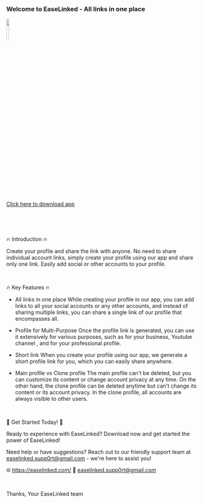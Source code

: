 ### Welcome to EaseLinked - All links in one place

<p align="start">
<img src="https://cdn.rawgit.com/steverichey/google-play-badge-svg/master/img/fr_get.svg" width="12%">
</p>

[Click here to download app](https://play.google.com/store/apps/details?id=com.psp.plms)

<br/>

&nbsp;
&nbsp;

🔥 Introduction 🔥

Create your profile and share the link with anyone. No need to share individual account links, simply create your profile using our app and share only one link. Easily add social or other accounts to your profile.

&nbsp;
&nbsp;

🔥 Key Features 🔥

- All links in one place
While creating your profile in our app, you can add links to all your social accounts or any other accounts, and instead of sharing multiple links, you can share a single link of our profile that encompasses all.

- Profile for Multi-Purpose
Once the profile link is generated, you can use it extensively for various purposes, such as for your business, Youtube channel , and for your professional profile.


- Short link
When you create your profile using our app, we generate a short profile link for you, which you can easily share anywhere.


- Main profile vs Clone profile
The main profile can't be deleted, but you can customize its content or change account privacy at any time. On the other hand, the clone profile can be deleted anytime but can't change its content or its account privacy. In the clone profile, all accounts are always visible to other users.

&nbsp;
&nbsp;

🎉 Get Started Today! 🎉

Ready to experience with EaseLinked? Download now and get started the power of EaseLinked!

Need help or have suggestions? Reach out to our friendly support team at easelinked.supp0rt@gmail.com - we're here to assist you!

🌐 https://easelinked.com/
📧 easelinked.supp0rt@gmail.com


&nbsp;
&nbsp;
&nbsp;

Thanks,
Your EaseLinked team
